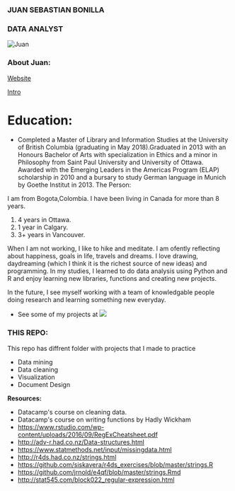 
### JUAN SEBASTIAN BONILLA
### DATA ANALYST

![Juan](https://github.com/juansbr7/STAT545Bonilla-Juan/blob/master/45-AAA.jpg)

### About Juan:

[Website](http://juan-sebastian-bonilla.strikingly.com) 

[Intro](https://vimeo.com/203660612) 

# Education:

* Completed a Master of Library and Information Studies at the University of British Columbia (graduating in May 2018).Graduated in 2013 with an Honours Bachelor of Arts with specialization in Ethics and a minor in Philosophy from Saint Paul University and University of Ottawa. Awarded with the Emerging Leaders in the Americas Program (ELAP) scholarship in 2010 and a bursary to study German language in Munich by Goethe Institut in 2013. The Person:

I am from Bogota,Colombia. I have been living in Canada for more than 8 years.

1. 4 years in Ottawa.
2. 1 year in Calgary.
3. 3+ years in Vancouver.

When I am not working, I like to hike and meditate. I am ofently reflecting about happiness, goals in life, travels and dreams. I love drawing, daydreaming (which I think it is the richest source of new ideas) and programming. In my studies, I learned to do data analysis using Python and R and enjoy learning new libraries, functions and creating new projects.

In the future, I see myself working with a team of knowledgable people doing research and learning something new everyday.

* See some of my projects at ![](http://juan-sebastian-bonilla.strikingly.com )


### THIS REPO:

This repo has diffrent folder with projects that I made to practice 
+ Data mining
+ Data cleaning 
+ Visualization
+ Document Design  

**Resources:**

* Datacamp's course on cleaning data.
* Datacamp's course on writing functions by Hadly Wickham
* https://www.rstudio.com/wp-content/uploads/2016/09/RegExCheatsheet.pdf
* http://adv-r.had.co.nz/Data-structures.html
* https://www.statmethods.net/input/missingdata.html
* http://r4ds.had.co.nz/strings.html
* https://github.com/siskavera/r4ds_exercises/blob/master/strings.R
* https://github.com/jrnold/e4qf/blob/master/strings.Rmd
* http://stat545.com/block022_regular-expression.html
